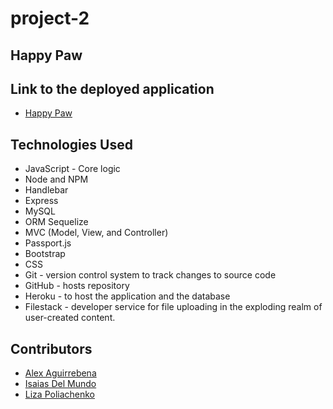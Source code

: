 # project-2
## Happy Paw

## Link to the deployed application
-   [Happy Paw](https://happypaw.herokuapp.com/)


## Technologies Used
- JavaScript - Core logic
- Node and NPM
- Handlebar
- Express
- MySQL
- ORM Sequelize
- MVC (Model, View, and Controller)
- Passport.js
- Bootstrap
- CSS
- Git - version control system to track changes to source code
- GitHub - hosts repository
- Heroku - to host the application and the database
- Filestack - developer service for file uploading in the exploding realm of user-created content. 

## Contributors
- [Alex Aguirrebena](https://github.com/Anotherarod)
- [Isaias Del Mundo](https://github.com/idelmundo)
- [Liza Poliachenko](https://github.com/liza-p)